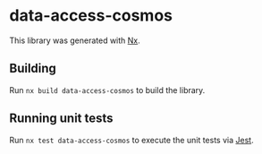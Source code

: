 # data-access-cosmos

This library was generated with [Nx](https://nx.dev).

## Building

Run `nx build data-access-cosmos` to build the library.

## Running unit tests

Run `nx test data-access-cosmos` to execute the unit tests via [Jest](https://jestjs.io).
